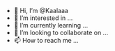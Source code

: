 - 👋 Hi, I’m @Kaalaaa
- 👀 I’m interested in ...
- 🌱 I’m currently learning ...
- 💞️ I’m looking to collaborate on ...
- 📫 How to reach me ...

<!---
Kaalaaa/Kaalaaa is a ✨ special ✨ repository because its `README.md` (this file) appears on your GitHub profile.
You can click the Preview link to take a look at your changes.
--->
